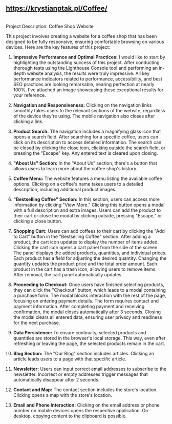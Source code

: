 ## https://krystianptak.pl/Coffee/

<br>
Project Description: Coffee Shop Website

This project involves creating a website for a coffee shop that has been designed to be fully responsive, ensuring comfortable browsing on various devices. Here are the key features of this project:

1. **Impressive Performance and Optimal Practices:** I would like to start by highlighting the outstanding success of this project. After conducting thorough tests using the Lighthouse Console tool and performing an in-depth website analysis, the results were truly impressive. All key performance indicators related to performance, accessibility, and best SEO practices are looking remarkable, nearing perfection at nearly 100%. I've attached an image showcasing these exceptional results for your reference.

2. **Navigation and Responsiveness:** Clicking on the navigation links smoothly takes users to the relevant sections of the website, regardless of the device they're using. The mobile navigation also closes after clicking a link.

3. **Product Search:** The navigation includes a magnifying glass icon that opens a search field. After searching for a specific coffee, users can click on its description to access detailed information. The search can be closed by clicking the close icon, clicking outside the search field, or pressing the "Escape" key. Any entered text is cleared upon closing.

4. **"About Us" Section:** In the "About Us" section, there's a button that allows users to learn more about the coffee shop's history.

5. **Coffee Menu:** The website features a menu listing the available coffee options. Clicking on a coffee's name takes users to a detailed description, including additional product images.

6. **"Bestselling Coffee" Section:** In this section, users can access more information by clicking "View More." Clicking this button opens a modal with a full description and extra images. Users can add the product to their cart or close the modal by clicking outside, pressing "Escape," or clicking a close button.

7. **Shopping Cart:** Users can add coffees to their cart by clicking the "Add to Cart" button in the "Bestselling Coffee" section. After adding a product, the cart icon updates to display the number of items added. Clicking the cart icon opens a cart panel from the side of the screen. The panel displays the added products, quantities, and individual prices. Each product has a field for adjusting the desired quantity. Changing the quantity updates the product price and the total order amount. Each product in the cart has a trash icon, allowing users to remove items. After removal, the cart panel automatically updates.

8. **Proceeding to Checkout:** Once users have finished selecting products, they can click the "Checkout" button, which leads to a modal containing a purchase form. The modal blocks interaction with the rest of the page, focusing on entering payment details. The form requires contact and payment information. After completing payment and receiving confirmation, the modal closes automatically after 3 seconds. Closing the modal clears all entered data, ensuring user privacy and readiness for the next purchase.

9. **Data Persistence:** To ensure continuity, selected products and quantities are stored in the browser's local storage. This way, even after refreshing or leaving the page, the selected products remain in the cart.

10. **Blog Section:** The "Our Blog" section includes articles. Clicking an article leads users to a page with that specific article.

11. **Newsletter:** Users can input correct email addresses to subscribe to the newsletter. Incorrect or empty addresses trigger messages that automatically disappear after 2 seconds.

12. **Contact and Map:** The contact section includes the store's location. Clicking opens a map with the store's location.

13. **Email and Phone Interaction:** Clicking on the email address or phone number on mobile devices opens the respective application. On desktop, copying content to the clipboard is possible.
